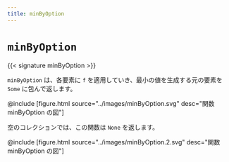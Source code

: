 ```yaml
---
title: minByOption
---
```


# `minByOption`

{{< signature minByOption >}}

`minByOption` は、各要素に `f` を適用していき、最小の値を生成する元の要素を `Some` に包んで返します。

@include [figure.html source="../images/minByOption.svg" desc="関数 minByOption の図"]

空のコレクションでは、この関数は `None` を返します。

@include [figure.html source="../images/minByOption.2.svg" desc="関数 minByOption の図"]
